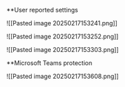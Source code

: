 **User reported settings

![[Pasted image 20250217153241.png]]

![[Pasted image 20250217153252.png]]

![[Pasted image 20250217153303.png]]

**Microsoft Teams protection

![[Pasted image 20250217153608.png]]

